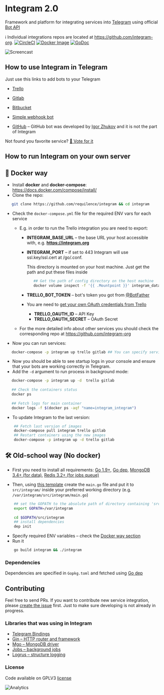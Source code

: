 Integram 2.0
===========

Framework and platform for integrating services into [Telegram](https://telegram.org) using official [Bot API](https://core.telegram.org/bots/api)

ℹ️ Individual integrations repos are located at https://github.com/integram-org.
[![CircleCI](https://img.shields.io/circleci/project/requilence/integram.svg)](https://circleci.com/gh/requilence/integram) [![Docker Image](https://img.shields.io/docker/build/integram/integram.svg)](https://hub.docker.com/r/integram/integram/) [![GoDoc](https://godoc.org/github.com/Requilence/integram?status.svg)](https://godoc.org/github.com/requilence/integram)

![Screencast](https://st.integram.org/img/screencast4.gif)

How to use Integram in Telegram
------------------
Just use this links to add bots to your Telegram
* [Trello](https://t.me/trello_bot?start=f_github)
* [Gitlab](https://t.me/gitlab_bot?start=f_github)
* [Bitbucket](https://t.me/bitbucket_bot?start=f_github)
* [Simple webhook bot](https://t.me/bullhorn_bot?start=f_github)

* [GitHub](https://telegram.me/githubbot) – GitHub bot was developed by [Igor Zhukov](https://github.com/zhukov) and it is not the part of Integram

Not found you favorite service? [🤘 Vote for it](https://telegram.me/integram_bot?start=vote)

How to run Integram on your own server
------------------

🐳 Docker way
------------------
- Install **docker** and **docker-compose**: https://docs.docker.com/compose/install/
- Clone the repo:
```bash
   git clone https://github.com/requilence/integram && cd integram
```
- Check the `docker-compose.yml` file for the required ENV vars for each service
    - E.g. in order to run the Trello integration you are need to export: 
    	- **INTEGRAM_BASE_URL** – the base URL your host accessible with, e.g. **https://integram.org**
	    - **INTEGRAM_PORT** – if set to 443 Integram will use ssl.key/ssl.cert at /go/.conf. 
	    
	        This directory is mounted on your host machine. Just get the path and put these files inside
            ```bash
               ## Get the path of config directory on the host machine
               docker volume inspect -f '{{ .Mountpoint }}' integram_data-mainapp
            ```
	    - **TRELLO_BOT_TOKEN** – bot's token you got from [@BotFather](https://t.me/botfather)
	    - You are need to [get your own OAuth credentials from Trello](https://trello.com/app-key)
	      - **TRELLO_OAUTH_ID** – API Key
	      - **TRELLO_OAUTH_SECRET** – OAuth Secret
    
    - For the more detailed info about other services you should check the corresponding repo at https://github.com/integram-org
- Now you can run services:
```bash
   docker-compose -p integram up trello gitlab ## You can specify services you want to run
```
- Now you should be able to see startup logs in your console and ensure that your bots are working correctly in Telegram.
- Add the `-d` argument to run process in background mode:
```bash
   docker-compose -p integram up -d  trello gitlab
   
   ## Check the containers status
   docker ps
   
   ## Fetch logs for main container
   docker logs -f $(docker ps -aqf "name=integram_integram")   
```
- To update Integram to the last version:
```bash
    ## Fetch last version of images
    docker-compose pull integram trello gitlab
    ## Restart containers using the new images
    docker-compose -p integram up -d trello gitlab
```


🛠 Old-school way (No docker)
------------------
- First you need to install all requirements: [Go 1.9+](https://golang.org/doc/install), [Go dep](https://github.com/golang/dep#setup), [MongoDB 3.4+ (for data)](https://docs.mongodb.com/manual/administration/install-community/), [Redis 3.2+ (for jobs queue)](https://redis.io/download)

- Then, using [this template](https://github.com/requilence/integram/blob/master/cmd/single-process-mode/main.go) 
 create the `main.go` file and put it to `src/integram/` inside your preferred working directory (e.g. `/var/integram/src/integram/main.go`)

```bash
    ## set the GOPATH to the absolute path of directory containing 'src' directory that you have created before
    export GOPATH=/var/integram
    
    cd $GOPATH/src/integram
    ## install dependencies
    dep init
```

- Specify required ENV variables – check the [Docker way section](https://github.com/requilence/integram#-docker-way)
- Run it
```bash
    go build integram && ./integram
```

### Dependencies

Dependencies are specified in `Gopkg.toml` and fetched using [Go dep](https://github.com/golang/dep)

Contributing
------------------
Feel free to send PRs. If you want to contribute new service integration, please [create the issue](https://integram.org/issues/new) first. Just to make sure developing is not already in progress.

### Libraries that was using in Integram

* [Telegram Bindings](https://github.com/go-telegram-bot-api/telegram-bot-api)
* [Gin – HTTP router and framework](https://github.com/gin-gonic/gin)
* [Mgo – MongoDB driver](https://github.com/go-mgo/mgo)
* [Jobs – background jobs](https://github.com/albrow/jobs)
* [Logrus – structure logging](https://github.com/sirupsen/logrus)


### License
Code available on GPLV3 [license](https://github.com/requilence/integram/blob/master/LICENSE)

![Analytics](https://ga-beacon.appspot.com/UA-80266491-1/github_readme)

